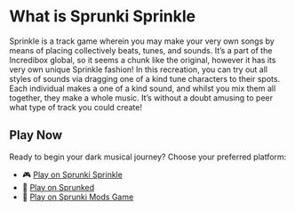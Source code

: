 # What is Sprunki Sprinkle
Sprinkle is a track game wherein you may make your very own songs by means of placing collectively beats, tunes, and sounds. It’s a part of the Incredibox global, so it seems a chunk like the original, however it has its very own unique Sprinkle fashion! In this recreation, you can try out all styles of sounds via dragging one of a kind tune characters to their spots. Each individual makes a one of a kind sound, and whilst you mix them all together, they make a whole music. It’s without a doubt amusing to peer what type of track you could create!

## Play Now
Ready to begin your dark musical journey? Choose your preferred platform:
- 🎮 [Play on Sprunki Sprinkle](https://sprunkisprinkle.online/)
- 🎵 [Play on Sprunked](https://sprunkedgame.online/)
- 🎹 [Play on Sprunki Mods Game](https://sprunkigame.online/)
